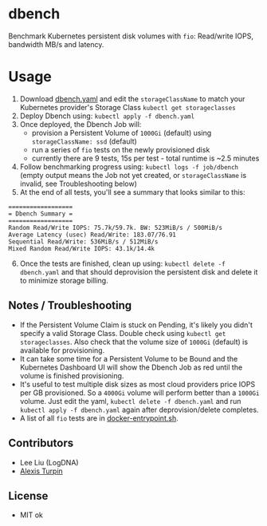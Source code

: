 # dbench
Benchmark Kubernetes persistent disk volumes with `fio`: Read/write IOPS, bandwidth MB/s and latency.

# Usage

1. Download [dbench.yaml](https://raw.githubusercontent.com/logdna/dbench/master/dbench.yaml) and edit the `storageClassName` to match your Kubernetes provider's Storage Class `kubectl get storageclasses`
2. Deploy Dbench using: `kubectl apply -f dbench.yaml`
3. Once deployed, the Dbench Job will:
    * provision a Persistent Volume of `1000Gi` (default) using `storageClassName: ssd` (default)
    * run a series of `fio` tests on the newly provisioned disk
    * currently there are 9 tests, 15s per test - total runtime is ~2.5 minutes
4. Follow benchmarking progress using: `kubectl logs -f job/dbench` (empty output means the Job not yet created, or `storageClassName` is invalid, see Troubleshooting below)
5. At the end of all tests, you'll see a summary that looks similar to this:
```
==================
= Dbench Summary =
==================
Random Read/Write IOPS: 75.7k/59.7k. BW: 523MiB/s / 500MiB/s
Average Latency (usec) Read/Write: 183.07/76.91
Sequential Read/Write: 536MiB/s / 512MiB/s
Mixed Random Read/Write IOPS: 43.1k/14.4k
```
6. Once the tests are finished, clean up using: `kubectl delete -f dbench.yaml` and that should deprovision the persistent disk and delete it to minimize storage billing.

## Notes / Troubleshooting

* If the Persistent Volume Claim is stuck on Pending, it's likely you didn't specify a valid Storage Class. Double check using `kubectl get storageclasses`. Also check that the volume size of `1000Gi` (default) is available for provisioning.
* It can take some time for a Persistent Volume to be Bound and the Kubernetes Dashboard UI will show the Dbench Job as red until the volume is finished provisioning.
* It's useful to test multiple disk sizes as most cloud providers price IOPS per GB provisioned. So a `4000Gi` volume will perform better than a `1000Gi` volume. Just edit the yaml, `kubectl delete -f dbench.yaml` and run `kubectl apply -f dbench.yaml` again after deprovision/delete completes.
* A list of all `fio` tests are in [docker-entrypoint.sh](https://github.com/logdna/dbench/blob/master/docker-entrypoint.sh).

## Contributors

* Lee Liu (LogDNA)
* [Alexis Turpin](https://github.com/alexis-turpin)

## License

* MIT
ok
